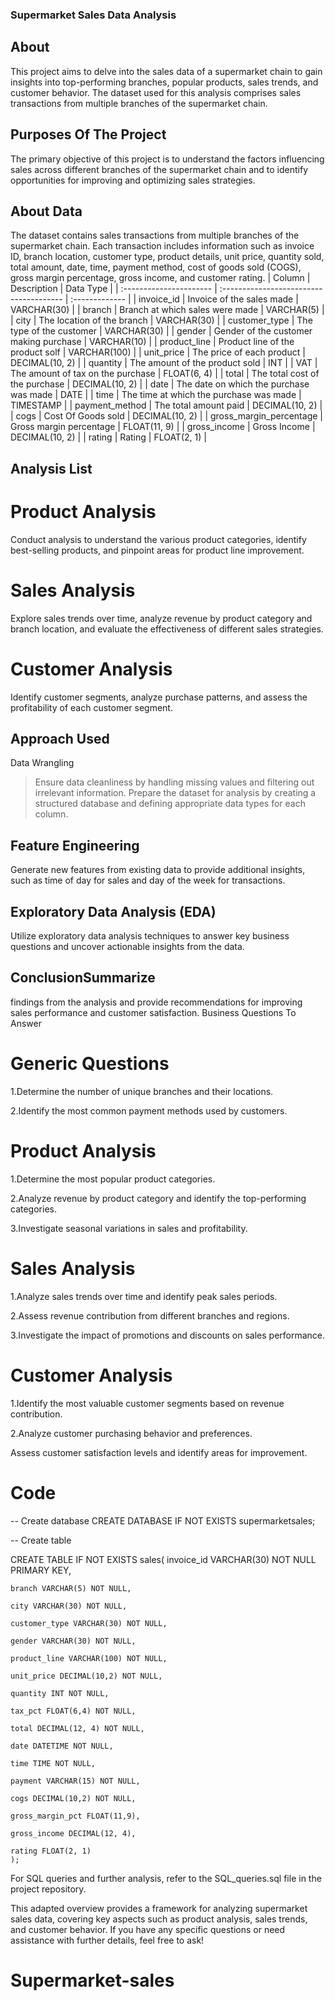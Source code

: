 ### Supermarket Sales Data Analysis


## About
This project aims to delve into the sales data of a supermarket chain to gain insights into top-performing branches, popular products, sales trends, and customer behavior. The dataset used for this analysis comprises sales transactions from multiple branches of the supermarket chain.



## Purposes Of The Project
The primary objective of this project is to understand the factors influencing sales across different branches of the supermarket chain and to identify opportunities for improving and optimizing sales strategies.



## About Data
The dataset contains sales transactions from multiple branches of the supermarket chain. Each transaction includes information such as invoice ID, branch location, customer type, product details, unit price, quantity sold, total amount, date, time, payment method, cost of goods sold (COGS), gross margin percentage, gross income, and customer rating.
| Column                  | Description                             | Data Type      |
| :---------------------- | :-------------------------------------- | :------------- |
| invoice_id              | Invoice of the sales made               | VARCHAR(30)    |
| branch                  | Branch at which sales were made         | VARCHAR(5)     |
| city                    | The location of the branch              | VARCHAR(30)    |
| customer_type           | The type of the customer                | VARCHAR(30)    |
| gender                  | Gender of the customer making purchase  | VARCHAR(10)    |
| product_line            | Product line of the product solf        | VARCHAR(100)   |
| unit_price              | The price of each product               | DECIMAL(10, 2) |
| quantity                | The amount of the product sold          | INT            |
| VAT                 | The amount of tax on the purchase       | FLOAT(6, 4)    |
| total                   | The total cost of the purchase          | DECIMAL(10, 2) |
| date                    | The date on which the purchase was made | DATE           |
| time                    | The time at which the purchase was made | TIMESTAMP      |
| payment_method                 | The total amount paid                   | DECIMAL(10, 2) |
| cogs                    | Cost Of Goods sold                      | DECIMAL(10, 2) |
| gross_margin_percentage | Gross margin percentage                 | FLOAT(11, 9)   |
| gross_income            | Gross Income                            | DECIMAL(10, 2) |
| rating                  | Rating                                  | FLOAT(2, 1)    |




## Analysis List
# Product Analysis
Conduct analysis to understand the various product categories, identify best-selling products, and pinpoint areas for product line improvement.
# Sales Analysis
Explore sales trends over time, analyze revenue by product category and branch location, and evaluate the effectiveness of different sales strategies.
# Customer Analysis
Identify customer segments, analyze purchase patterns, and assess the profitability of each customer segment.
## Approach Used
Data Wrangling
> Ensure data cleanliness by handling missing values and 
 filtering out irrelevant information.
> Prepare the dataset for analysis by creating a structured 
  database and defining appropriate data types for each 
  column.
## Feature Engineering
Generate new features from existing data to provide additional insights, such as time of day for sales and day of the week for transactions.
## Exploratory Data Analysis (EDA)
Utilize exploratory data analysis techniques to answer key business questions and uncover actionable insights from the data.
## ConclusionSummarize
findings from the analysis and provide recommendations for improving sales performance and customer satisfaction.
Business Questions To Answer
# Generic Questions
1.Determine the number of unique branches and their locations.

2.Identify the most common payment methods used by customers.
# Product Analysis
1.Determine the most popular product categories.

2.Analyze revenue by product category and identify the top-performing categories.

3.Investigate seasonal variations in sales and profitability.
# Sales Analysis
1.Analyze sales trends over time and identify peak sales periods.

2.Assess revenue contribution from different branches and regions.

3.Investigate the impact of promotions and discounts on sales performance.
# Customer Analysis
1.Identify the most valuable customer segments based on revenue contribution.

2.Analyze customer purchasing behavior and preferences.

Assess customer satisfaction levels and identify areas for improvement.
# Code
-- Create database
CREATE DATABASE IF NOT EXISTS supermarketsales;

-- Create table

CREATE TABLE IF NOT EXISTS sales(
invoice_id VARCHAR(30) NOT NULL PRIMARY KEY,
 
    branch VARCHAR(5) NOT NULL,
    
    city VARCHAR(30) NOT NULL,
    
    customer_type VARCHAR(30) NOT NULL,
    
    gender VARCHAR(30) NOT NULL,
    
    product_line VARCHAR(100) NOT NULL,
    
    unit_price DECIMAL(10,2) NOT NULL,
    
    quantity INT NOT NULL,
    
    tax_pct FLOAT(6,4) NOT NULL,
    
    total DECIMAL(12, 4) NOT NULL,
    
    date DATETIME NOT NULL,
    
    time TIME NOT NULL,
    
    payment VARCHAR(15) NOT NULL,
    
    cogs DECIMAL(10,2) NOT NULL,
    
    gross_margin_pct FLOAT(11,9),
    
    gross_income DECIMAL(12, 4),
    
    rating FLOAT(2, 1)
    );


For SQL queries and further analysis, refer to the SQL_queries.sql file in the project repository.


This adapted overview provides a framework for analyzing supermarket sales data, covering key aspects such as product analysis, sales trends, and customer behavior. If you have any specific questions or need assistance with further details, feel free to ask!






# Supermarket-sales
